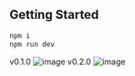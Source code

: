 ## Getting Started

```bash
npm i 
npm run dev
```
v0.1.0
![image](https://github.com/dwnstr/ulc-web/assets/48927090/661e068c-1d2a-4a92-8295-79413758b5a2)
v0.2.0
![image](https://github.com/dwnstr/ulc-web/assets/48927090/38147734-fcd1-48e3-813c-be43f1c03cd3)


